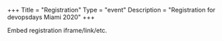 +++
Title = "Registration"
Type = "event"
Description = "Registration for devopsdays Miami 2020"
+++

<div style="width:100%; text-align:left;">

Embed registration iframe/link/etc.
</div></div>
</div>
